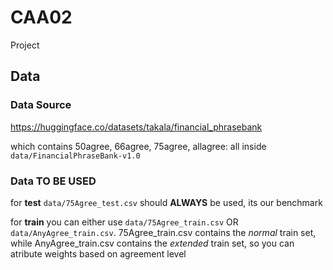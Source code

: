 # CAA02

Project 

## Data

### Data Source

https://huggingface.co/datasets/takala/financial_phrasebank

which contains 50agree, 66agree, 75agree, allagree: all inside `data/FinancialPhraseBank-v1.0`

### Data TO BE USED

for **test** `data/75Agree_test.csv` should **ALWAYS** be used, its our benchmark

for **train** you can either use `data/75Agree_train.csv` OR `data/AnyAgree_train.csv`. 75Agree_train.csv contains the *normal* train set, while AnyAgree_train.csv contains the *extended* train set, so you can atribute weights based on agreement level